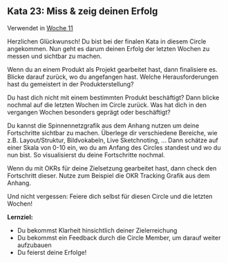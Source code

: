 ## Kata 23: Miss & zeig deinen Erfolg 

Verwendet in [Woche 11](0410_Woche_11.md)

Herzlichen Glückwunsch! Du bist bei der finalen Kata in diesem Circle angekommen. Nun geht es darum deinen Erfolg der letzten Wochen zu messen und sichtbar zu machen. 

Wenn du an einem Produkt als Projekt gearbeitet hast, dann finalisiere es. Blicke darauf zurück, wo du angefangen hast. Welche Herausforderungen hast du gemeistert in der Produkterstellung? 

Du hast dich nicht mit einem bestimmten Produkt beschäftigt? Dann blicke nochmal auf die letzten Wochen im Circle zurück. Was hat dich in den vergangen Wochen besonders geprägt oder beschäftigt?

Du kannst die Spinnennetzgrafik aus dem Anhang nutzen um deine Fortschritte sichtbar zu machen. Überlege dir verschiedene Bereiche, wie z.B. Layout/Struktur, Bildvokabeln, Live Sketchnoting, ... Dann schätze auf einer Skala von 0-10 ein, wo du am Anfang des Circles standest und wo du nun bist. So visualisierst du deine Fortschritte nochmal.

Wenn du mit OKRs für deine Zielsetzung gearbeitet hast, dann check den Fortschritt dieser. Nutze zum Beispiel die OKR Tracking Grafik aus dem Anhang.

Und nicht vergessen: Feiere dich selbst für diesen Circle und die letzten Wochen!

**Lernziel:**

- Du bekommst Klarheit hinsichtlich deiner Zielerreichung
- Du bekommst ein Feedback durch die Circle Member, um darauf weiter aufzubauen
- Du feierst deine Erfolge!